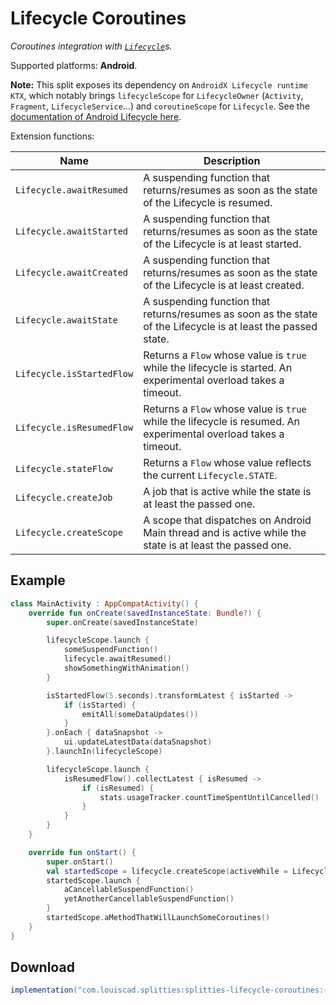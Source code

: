 # Lifecycle Coroutines

*Coroutines integration with [`Lifecycle`][lifecycle]s.*

Supported platforms: **Android**.

**Note:**
This split exposes its dependency on `AndroidX Lifecycle runtime KTX`, which notably brings
`lifecycleScope` for `LifecycleOwner` (`Activity`, `Fragment`, `LifecycleService`…) and
`coroutineScope` for `Lifecycle`. See the [documentation of Android Lifecycle here](https://developer.android.com/reference/kotlin/androidx/lifecycle/package-summary).

Extension functions:

| **Name** | **Description**
| -------- | ---------------
| `Lifecycle.awaitResumed` | A suspending function that returns/resumes as soon as the state of the Lifecycle is resumed.
| `Lifecycle.awaitStarted` | A suspending function that returns/resumes as soon as the state of the Lifecycle is at least started.
| `Lifecycle.awaitCreated` | A suspending function that returns/resumes as soon as the state of the Lifecycle is at least created.
| `Lifecycle.awaitState` | A suspending function that returns/resumes as soon as the state of the Lifecycle is at least the passed state.
| `Lifecycle.isStartedFlow` | Returns a `Flow` whose value is `true` while the lifecycle is started. An experimental overload takes a timeout.
| `Lifecycle.isResumedFlow` | Returns a `Flow` whose value is `true` while the lifecycle is resumed. An experimental overload takes a timeout.
| `Lifecycle.stateFlow` | Returns a `Flow` whose value reflects the current `Lifecycle.STATE`.
| `Lifecycle.createJob` | A job that is active while the state is at least the passed one.
| `Lifecycle.createScope` | A scope that dispatches on Android Main thread and is active while the state is at least the passed one.

## Example

```kotlin
class MainActivity : AppCompatActivity() {
    override fun onCreate(savedInstanceState: Bundle?) {
        super.onCreate(savedInstanceState)

        lifecycleScope.launch {
            someSuspendFunction()
            lifecycle.awaitResumed()
            showSomethingWithAnimation()
        }

        isStartedFlow(5.seconds).transformLatest { isStarted ->
            if (isStarted) {
                emitAll(someDataUpdates())
            }
        }.onEach { dataSnapshot ->
            ui.updateLatestData(dataSnapshot)
        }.launchIn(lifecycleScope)

        lifecycleScope.launch {
            isResumedFlow().collectLatest { isResumed ->
                if (isResumed) {
                    stats.usageTracker.countTimeSpentUntilCancelled()
                }
            }
        }
    }

    override fun onStart() {
        super.onStart()
        val startedScope = lifecycle.createScope(activeWhile = Lifecycle.State.STARTED)
        startedScope.launch {
            aCancellableSuspendFunction()
            yetAnotherCancellableSuspendFunction()
        }
        startedScope.aMethodThatWillLaunchSomeCoroutines()
    }
}
```

## Download

```groovy
implementation("com.louiscad.splitties:splitties-lifecycle-coroutines:{{version.splitties3}}")
```

[lifecycle]: https://developer.android.com/reference/kotlin/androidx/lifecycle/Lifecycle
